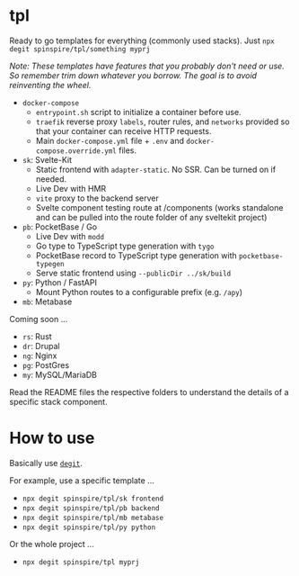 # tpl

Ready to go templates for everything (commonly used stacks). Just `npx degit spinspire/tpl/something myprj`

_Note: These templates have features that you probably don't need or use. So remember trim down whatever you borrow. The goal is to avoid reinventing the wheel._

- `docker-compose`
  - `entrypoint.sh` script to initialize a container before use.
  - `traefik` reverse proxy `labels`, router rules, and `networks` provided so that your container can receive HTTP requests.
  - Main `docker-compose.yml` file + `.env` and `docker-compose.override.yml` files.
- `sk`: Svelte-Kit
  - Static frontend with `adapter-static`. No SSR. Can be turned on if needed.
  - Live Dev with HMR
  - `vite` proxy to the backend server
  - Svelte component testing route at /components (works standalone and can be pulled into the route folder of any sveltekit project)
- `pb`: PocketBase / Go
  - Live Dev with `modd`
  - Go type to TypeScript type generation with `tygo`
  - PocketBase record to TypeScript type generation with `pocketbase-typegen`
  - Serve static frontend using `--publicDir ../sk/build`
- `py`: Python / FastAPI
  - Mount Python routes to a configurable prefix (e.g. `/apy`)
- `mb`: Metabase

Coming soon ...

- `rs`: Rust
- `dr`: Drupal
- `ng`: Nginx
- `pg`: PostGres
- `my`: MySQL/MariaDB

Read the README files the respective folders to understand the details of a specific stack component.

# How to use

Basically use [`degit`](https://github.com/Rich-Harris/degit).

For example, use a specific template ...

- `npx degit spinspire/tpl/sk frontend`
- `npx degit spinspire/tpl/pb backend`
- `npx degit spinspire/tpl/mb metabase`
- `npx degit spinspire/tpl/py python`

Or the whole project ...

- `npx degit spinspire/tpl myprj`
